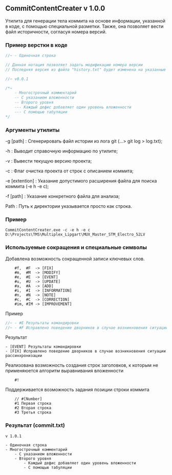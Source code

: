 ## CommitContentCreater v 1.0.0
Утилита для генерации тела коммита на основе информации, указанной в коде, с помощью специальной разметки. Также, она позволяет вести файл историчности, согласуя номера версий.

### Пример верстки в коде

```C
//~ - Одиночная строка

// Данная нотация позволяет задать модификацию номера версии
// Последняя версия из файла "history.txt" будет изменена на указанные значения в каждой части версии (v1.0.0 -> v1.0.1) 

//~ v0.0.1

/*~
    - Многоcтрочный комментарий
    -- С указанием вложенности
    -- Второго уровня
    --- Каждый дефис добавляет один уровень вложенности
    --- С помощью табуляции
*/
```

### Аргументы утилиты

-g [path]        : Сгенерировать файл истории из лога git (...> git log > log.txt);

-h               : Выводит справочную информацию по утилите;

-v               : Вывести текущую версию проекта;

-c               : Флаг очистка проекта от строк с описанием коммита;

-e [extention]   : Указание допустимого расширения файла для поиска коммита (-e h -e c);

-f [path]        : Указание конкретного файла для анализа;

Path             : Путь к директории указывается просто как строка.

### Пример
``` CommitContentCreater.exe -c -e h -e c D:\Projects\TMS\Multiplex_Lipgart\MUX_Master_STM_Electro_52LV ```

### Используемые сокращения и специальные символы
Добавлена возможность сокращенной записи ключевых слов.

```
    #f,  #F  -> [FIX]
    #m,  #M  -> [MODIFY]
    #e,  #E  -> [EVENT]
    #u,  #U  -> [UPDATE]
    #a,  #A  -> [ADD]
    #i,  #I  -> [INFORMATION]
    #n,  #N  -> [NOTE]
    #c,  #C  -> [CORRECTION]
    #im, #IM -> [IMPROVEMENT]
```
Пример
```C
//~ - #E Результаты командировки
//~ - #F Исправлено поведение дворников в случае возникновения ситуации рассинхронизации
```
Результат
```
- [EVENT] Результаты командировки
- [FIX] Исправлено поведение дворников в случае возникновения ситуации рассинхронизации
```

Реализована возможность создания строк заголовков, к которым не применяюется алгоритм выравнивания вложенности

```
    #!
```

Поддерживается возможность задания позиции строки коммита

```
    // #[Number]
    #1 Первая строка
    #2 Вторая строка
    #3 Третья строка
```

### Результат (commit.txt)
```
v 1.0.1

- Одиночная строка
- Многострочный комментарий
    - С указанием вложенности
    - Второго уровня
        - Каждый дефис добавляет один уровень вложенности
        - С помощью табуляции
```
